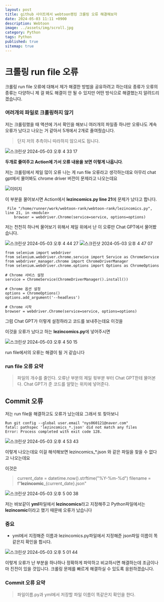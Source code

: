 ```yaml
---
layout: post
title: github 사이트에서 webtoon랭킹 크롤링 오류 해결해보자
date: 2024-05-03 11:11 +0900
description: Webtoon
image: ../assets/img/scroll.jpg
category: Python
tags: Python
published: true
sitemap: true
---
```


# 크롤링 run file 오류

크롤링 run file 오류에 대해서 제가 해결한 방법을 공유하려고 하는데요
종류가 오류의 종류는 다양하니 제 걸 봐도 해결이 안 될 수 있지만 어떤 방식으로 해결했는지 알려드리겠습니다.

### 여러개의 파일로 크롤링하지 않기

저는 크롤링했을 때 액션에 가서 확인을 해보니 여러개의 파일중 하나만 오류나도 계속 오류가 났다고 나오는 거 같아서 5개에서 2개로 줄여줬습니다.

> 단지 저의 추측이니 따라하지 않으셔도 됩니다.

![스크린샷 2024-05-03 오후 4 33 17](https://github.com/skadbstj12/class2024/assets/163810643/c5856b17-a9de-4d0c-a13e-268c003de985)

**두개로 줄여주고 Action에 가서 오류 내용을 보면 이렇게 나옵니다**.

저는 크롤링에서 제일 많이 오류 나는 게 run file 오류라고 생각하는데요
아무리 chat gpt에서 물어봐도 chrome driver 버전이 문제라고 나오는데요

![이미지](https://github.com/skadbstj12/class2024/assets/163810643/77f0c18f-9569-40ef-b6dd-afda8c3c2d95)


이 부분을 물어보시면 Action에서 **lezincomics.py line 21**에 문제가 났다고 합니다.
````
 File "/home/runner/work/webtoon-rank/webtoon-rank/lezincomics.py", line 21, in <module>
    browser = webdriver.Chrome(service=service, options=options)
````

저는 천천히 하나씩 물어보기 위해서 제일 위에서 난 이 오류만 Chat GPT에서 물어봤습니다.

![스크린샷 2024-05-03 오후 4 44 27](https://github.com/skadbstj12/class2024/assets/163810643/c339b396-c99b-4fe8-ae69-f6ae48c44758)
![스크린샷 2024-05-03 오후 4 47 07](https://github.com/skadbstj12/class2024/assets/163810643/0805a3fd-79cb-470a-92e0-02171fcc5133)

````
from selenium import webdriver
from selenium.webdriver.chrome.service import Service as ChromeService
from webdriver_manager.chrome import ChromeDriverManager
from selenium.webdriver.chrome.options import Options as ChromeOptions

# Chrome 서비스 설정
service = ChromeService(ChromeDriverManager().install())

# Chrome 옵션 설정
options = ChromeOptions()
options.add_argument('--headless')

# Chrome 시작
browser = webdriver.Chrome(service=service, options=options)
````

그럼 Chat GPT가 이렇게 설정하라고 코드를 보내주는데요 이것을

이것을 오류가 났다고 하는 **lezincomics.py**에 넣어주시면

![스크린샷 2024-05-03 오후 4 50 15](https://github.com/skadbstj12/class2024/assets/163810643/b39e5944-46f4-4581-a693-3b7d00421fec)

run file에서의 오류는 해결이 될 거 같습니다

### run file 오류 요약

> 파일의 개수를 줄인다.
> 오류난 부분의 제일 윗부분 부터 Chat GPT한테 물어본다.
> Chat GPT가 준 코드를 알맞는 위치에 넣어준다.


## Commit 오류

저는 run file을 해결하고도 오류가 났는데요 그래서 또 찾아보니

````
Run git config --global user.email "nys060121@naver.com"
fatal: pathspec 'lezincomics_*.json' did not match any files
Error: Process completed with exit code 128.
````

![스크린샷 2024-05-03 오후 4 53 43](https://github.com/skadbstj12/class2024/assets/163810643/134915c6-9be1-4935-851d-3d72ca6c9aeb)

이렇게 나오는데요 이걸 해석해보면 lezincomics_*.json 와 같은 파일을 찾을 수 없다고 나오는데요

이것은

> current_date = datetime.now().strftime("%Y-%m-%d")
> filename = f"**lezincomic**_{current_date}.json"


![스크린샷 2024-05-03 오후 5 00 38](https://github.com/skadbstj12/class2024/assets/163810643/622ba598-e1a7-4a19-8884-020697170269)

저는 바보같이 **yml**파일에서 **lezincomics**라고 지정해주고
Python파일에서는 **lezincomic**이라고 했기 때문에 오류가 났습니다


### 중요
- yml에서 지정해준 이름과 lezincomics.py파일에서 지정해준 json파일 이름이 똑같은지 확인을 합시다.

![스크린샷 2024-05-03 오후 5 01 44](https://github.com/skadbstj12/class2024/assets/163810643/eb29eb10-28cc-4828-9083-d1605742d4d3)

이렇게 오류가 난 부분을 하나하나 정확하게 파악하고 비교하시면 해결하는데 조금이나마 진전이 있을 것입니다.
크롤링 문제를 빠르게 해결하실 수 있도록 응원하겠습니다.


### Commit 오류 요약

> 파일이름.py과 yml에서 저장할 파일 이름이 똑같은지 확인을 한다.






